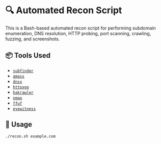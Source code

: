 # 🔍 Automated Recon Script

This is a Bash-based automated recon script for performing subdomain enumeration, DNS resolution, HTTP probing, port scanning, crawling, fuzzing, and screenshots.

## 📦 Tools Used

- [`subfinder`](https://github.com/projectdiscovery/subfinder)
- [`amass`](https://github.com/owasp-amass/amass)
- [`dnsx`](https://github.com/projectdiscovery/dnsx)
- [`httpxgo`](https://github.com/projectdiscovery/httpx)
- [`hakrawler`](https://github.com/hakluke/hakrawler)
- [`nmap`](https://nmap.org/)
- [`ffuf`](https://github.com/ffuf/ffuf)
- [`eyewitness`](https://github.com/FortyNorthSecurity/EyeWitness)

## 🚀 Usage

```bash
./recon.sh example.com
